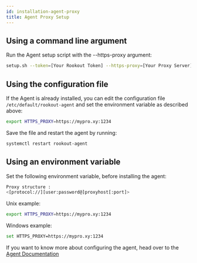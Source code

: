 ```yaml
---
id: installation-agent-proxy
title: Agent Proxy Setup
---
```


## Using a command line argument

Run the Agent setup script with the --https-proxy argument:
```bash
setup.sh --token=[Your Rookout Token] --https-proxy=[Your Proxy Server]
```
<div class="rookout-org-info org-info-normal-snippet"></div>

## Using the configuration file

If the Agent is already installed, you can edit the configuration file `/etc/default/rookout-agent`
and set the environment variable as described above:
```bash
export HTTPS_PROXY=https://mypro.xy:1234
```
Save the file and restart the agent by running: 
```bash
systemctl restart rookout-agent
```

## Using an environment variable
Set the following environment variable, before installing the agent:
   
```bash
Proxy structure :
<[protocol://][user:password@]proxyhost[:port]>
```
Unix example:
```bash 
export HTTPS_PROXY=https://mypro.xy:1234
```
Windows example: 
```bash
set HTTPS_PROXY=https://mypro.xy:1234
```

If you want to know more about configuring the agent, head over to the [Agent Documentation](agent.md)